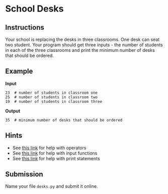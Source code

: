 
# School Desks

## Instructions
Your school is replacing the desks in three classrooms. One desk can seat two student. Your program should get three inputs - the number of students in each of the three classrooms and print the minimum number of desks that should be ordered.

## Example
**Input**
```
23  # number of students in classroom one
25  # number of students in classroom two
19  # number of students in classroom three
```

**Output**
```
35  # minimum number of desks that should be ordered
```

## Hints
* See [this link](https://www.w3schools.com/python/python_operators.asp) for help with operators
* See [this link](https://www.w3schools.com/python/ref_func_input.asp) for help with input functions
* See [this link](https://www.w3schools.com/python/ref_func_print.asp) for help with print statements

## Submission
Name your file `desks.py` and submit it online.
